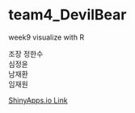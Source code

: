 # team4_DevilBear
week9 visualize with R

<div>조장 정한수</div>
<div>심정윤</div>
<div>남재환</div>
<div>임재원</div>




<a href = "https://blueberrysmoooothie.shinyapps.io/devil_bear/">ShinyApps.io Link</a>
